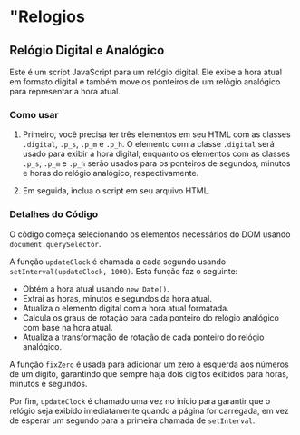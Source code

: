 # "Relogios

## Relógio Digital e Analógico

Este é um script JavaScript para um relógio digital. Ele exibe a hora atual em formato digital e também move os ponteiros de um relógio analógico para representar a hora atual.

### Como usar

1. Primeiro, você precisa ter três elementos em seu HTML com as classes `.digital`, `.p_s`, `.p_m` e `.p_h`. O elemento com a classe `.digital` será usado para exibir a hora digital, enquanto os elementos com as classes `.p_s`, `.p_m` e `.p_h` serão usados para os ponteiros de segundos, minutos e horas do relógio analógico, respectivamente.

2. Em seguida, inclua o script em seu arquivo HTML.

### Detalhes do Código

O código começa selecionando os elementos necessários do DOM usando `document.querySelector`.

A função `updateClock` é chamada a cada segundo usando `setInterval(updateClock, 1000)`. Esta função faz o seguinte:

- Obtém a hora atual usando `new Date()`.
- Extrai as horas, minutos e segundos da hora atual.
- Atualiza o elemento digital com a hora atual formatada.
- Calcula os graus de rotação para cada ponteiro do relógio analógico com base na hora atual.
- Atualiza a transformação de rotação de cada ponteiro do relógio analógico.

A função `fixZero` é usada para adicionar um zero à esquerda aos números de um dígito, garantindo que sempre haja dois dígitos exibidos para horas, minutos e segundos.

Por fim, `updateClock` é chamado uma vez no início para garantir que o relógio seja exibido imediatamente quando a página for carregada, em vez de esperar um segundo para a primeira chamada de `setInterval`.
